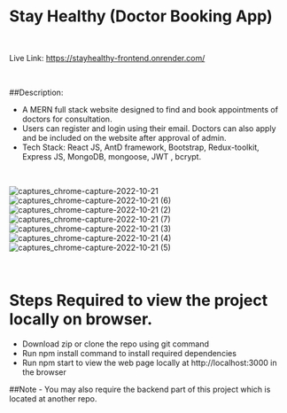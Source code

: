 # Stay Healthy (Doctor Booking App)

<br>

Live Link: https://stayhealthy-frontend.onrender.com/

<br>

##Description:
- A MERN full stack website designed to find and book appointments of doctors for consultation.
- Users can register and login using their email. Doctors can also apply and be included on the website after approval of admin.
- Tech Stack: React JS, AntD framework, Bootstrap, Redux-toolkit, Express JS, MongoDB, mongoose, JWT , bcrypt.

<br>

![captures_chrome-capture-2022-10-21](https://user-images.githubusercontent.com/64298475/202921663-484c0349-debe-4fe5-abba-081c54464dd2.png)
![captures_chrome-capture-2022-10-21 (6)](https://user-images.githubusercontent.com/64298475/202921806-f238b647-656f-44c2-82b0-e364f720615e.png)
![captures_chrome-capture-2022-10-21 (2)](https://user-images.githubusercontent.com/64298475/202921672-65782c92-61c0-4655-84e5-c54aa994a316.png)
![captures_chrome-capture-2022-10-21 (7)](https://user-images.githubusercontent.com/64298475/202921837-e12a002b-d84e-4d49-b509-62727d00ffd3.png)
![captures_chrome-capture-2022-10-21 (3)](https://user-images.githubusercontent.com/64298475/202921676-b9ed49f2-430c-45c4-86cb-c682997a83a5.png)
![captures_chrome-capture-2022-10-21 (4)](https://user-images.githubusercontent.com/64298475/202921679-8a63f09c-166e-4e66-89b0-fa8cc17c78bd.png)
![captures_chrome-capture-2022-10-21 (5)](https://user-images.githubusercontent.com/64298475/202921685-7b954e26-1b06-4de3-94b9-9f8a23271357.png)

<br>

# Steps Required to view the project locally on browser.
- Download zip or clone the repo using git command
- Run npm install command to install required dependencies
- Run npm start to view the web page locally at  http://localhost:3000 in the browser

##Note - You may also require the backend part of this project which is located at another repo.
